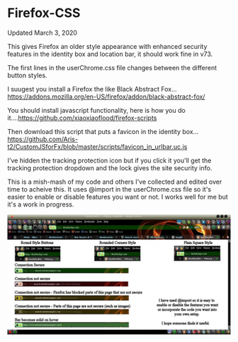 # Firefox-CSS

Updated March 3, 2020

This gives Firefox an older style appearance with enhanced security features in the identity box and location bar, it should work fine in v73.

The first lines in the userChrome.css file changes between the different button styles.

I suugest you install a Firefox the like Black Abstract Fox... https://addons.mozilla.org/en-US/firefox/addon/black-abstract-fox/

You should install javascript functionality, here is how you do it....https://github.com/xiaoxiaoflood/firefox-scripts

Then download this script that puts a favicon in the identity box... https://github.com/Aris-t2/CustomJSforFx/blob/master/scripts/favicon_in_urlbar.uc.js

I've hidden the tracking protection icon but if you click it you'll get the tracking protection dropdown and the lock gives the site security info.

This is a mish-mash of my code and others I've collected and edited over time to acheive this. It uses @import in the userChrome.css file so it's easier to enable or disable features you want or not. I works well for me but it's a work in progress.

![Firefox](https://github.com/Shadow-of-Colossus/Firefox-CSS/blob/master/Screenshot%20with%20Info.jpg)
